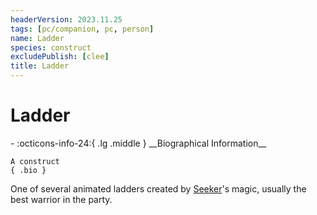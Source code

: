 ```yaml
---
headerVersion: 2023.11.25
tags: [pc/companion, pc, person]
name: Ladder
species: construct
excludePublish: [clee]
title: Ladder
---
```

# Ladder
<div class="grid cards ext-narrow-margin ext-one-column" markdown>
- :octicons-info-24:{ .lg .middle } __Biographical Information__

    A construct  
    { .bio }

</div>


One of several animated ladders created by [Seeker](<../seeker.md>)'s magic, usually the best warrior in the party. 